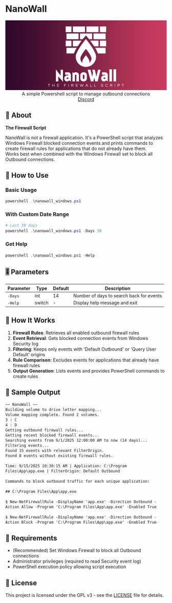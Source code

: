# NanoWall
<div align="center">
<img src="./cover.png" alt="NanoWall Logo">
A simple Powershell script to manage outbound connections
<br/>
<a href="https://discord.gg/5uussSfQtu">Discord</a>

</div>

## 💎 About

**The Firewall Script**

NanoWall is not a firewall application. It's a PowerShell script that analyzes Windows Firewall blocked connection events and prints commands to create firewall rules for applications that do not already have them.  
Works best when combined with the Windows Firewall set to block all Outbound connections.

## 📖 How to Use

### Basic Usage
```powershell
powershell .\nanowall_windows.ps1
```

### With Custom Date Range
```powershell
# Last 30 days  
powershell .\nanowall_windows.ps1 -Days 30
```

### Get Help
```powershell
powershell .\nanowall_windows.ps1 -Help
```

## 🎚️ Parameters

| Parameter | Type | Default | Description |
|-----------|------|---------|-------------|
| `-Days` | int | 14 | Number of days to search back for events |
| `-Help` | switch | - | Display help message and exit |

## 🧬 How It Works

1. **Firewall Rules**: Retrieves all enabled outbound firewall rules
1. **Event Retrieval**: Gets blocked connection events from Windows Security log
1. **Filtering**: Keeps only events with 'Default Outbound' or 'Query User Default' origins
1. **Rule Comparison**: Excludes events for applications that already have firewall rules
1. **Output Generation**: Lists events and provides PowerShell commands to create rules

## 📄 Sample Output

```
~~ NanoWall ~~
Building volume to drive letter mapping...
Volume mapping complete. Found 2 volumes.
3 : C
4 : D
Getting outbound firewall rules...
Getting recent blocked firewall events...
Searching events from 9/1/2025 12:00:00 AM to now (14 days)...
Filtering events...
Found 15 events with relevant FilterOrigin.
Found 8 events without existing firewall rules.

Time: 9/15/2025 10:30:15 AM | Application: C:\Program Files\App\app.exe | FilterOrigin: Default Outbound

Commands to block outbound traffic for each unique application:

## C:\Program Files\App\app.exe

$ New-NetFirewallRule -DisplayName 'app.exe' -Direction Outbound -Action Allow -Program 'C:\Program Files\App\app.exe' -Enabled True

$ New-NetFirewallRule -DisplayName 'app.exe' -Direction Outbound -Action Block -Program 'C:\Program Files\App\app.exe' -Enabled True
```

## 📝 Requirements

- (Recommended) Set Windows Firewall to block all Outbound connections
- Administrator privileges (required to read Security event log)
- PowerShell execution policy allowing script execution

## 📜 License

This project is licensed under the GPL v3 - see the [LICENSE](LICENSE) file for details.
